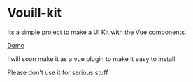# Vouill-kit

Its a simple project to make a UI Kit with the Vue components.

[Demo](https://vouill.github.io/vouillKit/)

I will soon make it as a vue plugin to make it easy to install.

Please don't use it for serious stuff
